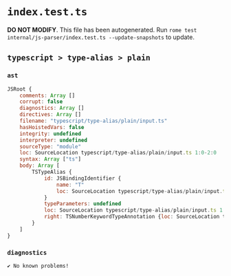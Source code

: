 # `index.test.ts`

**DO NOT MODIFY**. This file has been autogenerated. Run `rome test internal/js-parser/index.test.ts --update-snapshots` to update.

## `typescript > type-alias > plain`

### `ast`

```javascript
JSRoot {
	comments: Array []
	corrupt: false
	diagnostics: Array []
	directives: Array []
	filename: "typescript/type-alias/plain/input.ts"
	hasHoistedVars: false
	integrity: undefined
	interpreter: undefined
	sourceType: "module"
	loc: SourceLocation typescript/type-alias/plain/input.ts 1:0-2:0
	syntax: Array ["ts"]
	body: Array [
		TSTypeAlias {
			id: JSBindingIdentifier {
				name: "T"
				loc: SourceLocation typescript/type-alias/plain/input.ts 1:5-1:6 (T)
			}
			typeParameters: undefined
			loc: SourceLocation typescript/type-alias/plain/input.ts 1:0-1:16
			right: TSNumberKeywordTypeAnnotation {loc: SourceLocation typescript/type-alias/plain/input.ts 1:9-1:15}
		}
	]
}
```

### `diagnostics`

```
✔ No known problems!

```
